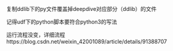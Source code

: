 
复制ddlib下的py文件覆盖掉deepdive对应部分（ddlib）的文件

记得udf下的python脚本要符合python3的写法

运行流程没变，详细流程https://blog.csdn.net/weixin_42001089/article/details/91388707
